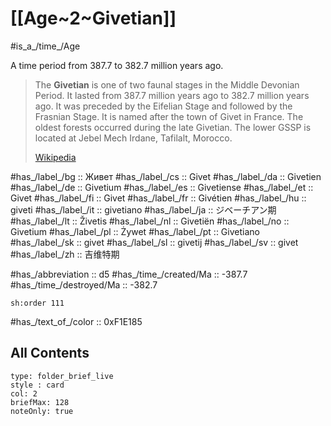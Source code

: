 # [[Age~2~Givetian]] 

#is_a_/time_/Age 

A time period from 387.7 to 382.7 million years ago. 

> The **Givetian** is one of two faunal stages in the Middle Devonian Period. It lasted from 387.7 million years ago to 382.7  million years ago. It was preceded by the Eifelian Stage and followed by the Frasnian Stage. It is named after the town of Givet in France. The oldest forests occurred during the late Givetian. The lower GSSP is located at Jebel Mech Irdane, Tafilalt, Morocco.
>
> [Wikipedia](https://en.wikipedia.org/wiki/Givetian)

#has_/label_/bg  :: Живет
#has_/label_/cs  :: Givet
#has_/label_/da  :: Givetien
#has_/label_/de  :: Givetium
#has_/label_/es  :: Givetiense
#has_/label_/et  :: Givet
#has_/label_/fi  :: Givet
#has_/label_/fr  :: Givétien
#has_/label_/hu  :: giveti
#has_/label_/it  :: givetiano
#has_/label_/ja  :: ジベーチアン期
#has_/label_/lt  :: Živetis
#has_/label_/nl  :: Givetiën
#has_/label_/no  :: Givetium
#has_/label_/pl  :: Żywet
#has_/label_/pt  :: Givetiano
#has_/label_/sk  :: givet
#has_/label_/sl  :: givetij
#has_/label_/sv  :: givet
#has_/label_/zh  :: 吉维特期

#has_/abbreviation :: d5
#has_/time_/created/Ma :: -387.7 
#has_/time_/destroyed/Ma :: -382.7 

    sh:order 111 

#has_/text_of_/color :: 0xF1E185

## All Contents

```ccard
type: folder_brief_live
style : card
col: 2
briefMax: 128
noteOnly: true
```



